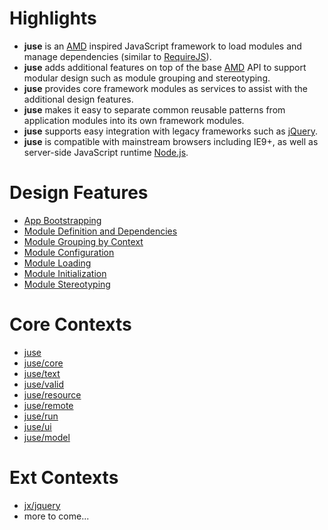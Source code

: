 # Highlights

* **juse** is an [AMD][] inspired JavaScript framework to load modules and manage dependencies (similar to [RequireJS][]).
* **juse** adds additional features on top of the base [AMD][] API to support modular design such as module grouping and stereotyping.
* **juse** provides core framework modules as services to assist with the additional design features.
* **juse** makes it easy to separate common reusable patterns from application modules into its own framework modules.
* **juse** supports easy integration with legacy frameworks such as [jQuery][].
* **juse** is compatible with mainstream browsers including IE9+, as well as server-side JavaScript runtime [Node.js][].

# Design Features

* [App Bootstrapping](design/boot)
* [Module Definition and Dependencies](design/define)
* [Module Grouping by Context](design/context)
* [Module Configuration](design/config)
* [Module Loading](design/load)
* [Module Initialization](design/init)
* [Module Stereotyping](design/stereotype)

# Core Contexts

* [juse](juse)
* [juse/core](juse/core)
* [juse/text](juse/text)
* [juse/valid](juse/valid)
* [juse/resource](juse/resource)
* [juse/remote](juse/remote)
* [juse/run](juse/run)
* [juse/ui](juse/ui)
* [juse/model](juse/model)

# Ext Contexts
* [jx/jquery](jx/jquery)
* more to come...

[AMD]:			https://github.com/amdjs/amdjs-api/wiki/AMD (Asynchronous Module Definition)
[RequireJS]:	https://requirejs.org/
[jQuery]:		https://jquery.com/
[Node.js]:		https://nodejs.org/
